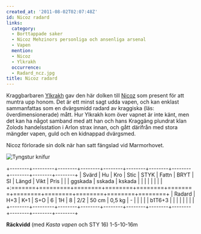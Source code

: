 ```yaml
---
created_at: '2011-08-02T02:07:48Z'
id: Nicoz radard
links:
  category:
  - Borttappade saker
  - Nicoz Mehzinors personliga och ansenliga arsenal
  - Vapen
  mention:
  - Nicoz
  - Ylkrakh
  occurrence:
  - Radard_ncz.jpg
title: Nicoz radard
---
```


Kraggbarbaren [Ylkrakh] gav den här dolken till [Nicoz] som present för att muntra upp honom. Det är
ett minst sagt udda vapen, och kan enklast sammanfattas som en dvärgsmidd radard av kraggiska (läs:
överdimensionerade) mått. Hur Ylkrakh kom över vapnet är inte känt, men det kan ha något samband med
att han och hans Kraggäng plundrat klan Zolods handelsstation i Arlon strax innan, och gått därifrån
med stora mängder vapen, guld och en kidnappad dvärgsmed.

Nicoz förlorade sin dolk när han satt fängslad vid Marmorhovet.

![Tyngstur knifur]

+--------+---------+--------+--------+--------+--------+--------+--------+--------+--------+--------+
| Svärd  | Hu      | Kro    | Stic   | STYK   | Fattn  | BRYT   | SI     | Längd  | Vikt   | Pris   |
|        | ggskada | sskada | kskada |        |        |        |        |        |        |        |
+:=======+=========+========+========+========+========+========+========+========+========+========+
| Radard | H+3     | K+1    | S+O    | 6      | 1H     | 8      | 2/2    | 50 cm  | 0,5 kg | \-     |
|        |         |        | b1T6+3 |        |        |        |        |        |        |        |
+--------+---------+--------+--------+--------+--------+--------+--------+--------+--------+--------+

**Räckvidd** (med *Kasta vapen* och STY 16) 1-5-10-16m

  [Ylkrakh]: Ylkrakh
  [Nicoz]: Nicoz
  [Tyngstur knifur]: Radard_ncz.jpg "Tyngstur knifur"